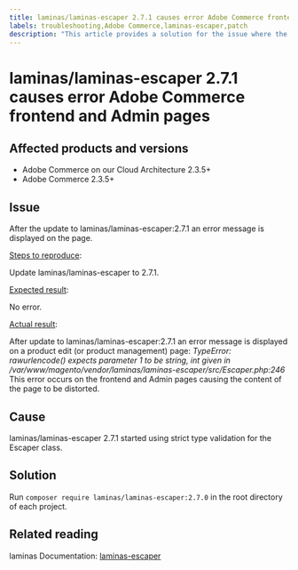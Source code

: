 ```yaml
---
title: laminas/laminas-escaper 2.7.1 causes error Adobe Commerce frontend and Admin pages
labels: troubleshooting,Adobe Commerce,laminas-escaper,patch
description: "This article provides a solution for the issue where the release of laminas/laminas-escaper:2.7.1 breaks the functionality of Adobe Commerce in product management, categories, and product pages. This issue will be fixed in Adobe Commerce 2.4.3."
---
```


# laminas/laminas-escaper 2.7.1 causes error Adobe Commerce frontend and Admin pages


## Affected products and versions

* Adobe Commerce on our Cloud Architecture 2.3.5+
* Adobe Commerce 2.3.5+

## Issue

After the update to laminas/laminas-escaper:2.7.1 an error message is displayed on the page.

<u>Steps to reproduce</u>:

Update laminas/laminas-escaper to 2.7.1.

<u>Expected result</u>:

No error.

<u>Actual result</u>:

After update to laminas/laminas-escaper:2.7.1 an error message is displayed on a product edit (or product management) page: *TypeError: rawurlencode() expects parameter 1 to be string, int given in /var/www/magento/vendor/laminas/laminas-escaper/src/Escaper.php:246*
This error occurs on the frontend and Admin pages causing the content of the page to be distorted.

## Cause

laminas/laminas-escaper 2.7.1 started using strict type validation for the Escaper class.

## Solution

Run `composer require laminas/laminas-escaper:2.7.0` in the root directory of each project.

## Related reading

laminas Documentation: [laminas-escaper](https://docs.laminas.dev/laminas-escaper/) 

